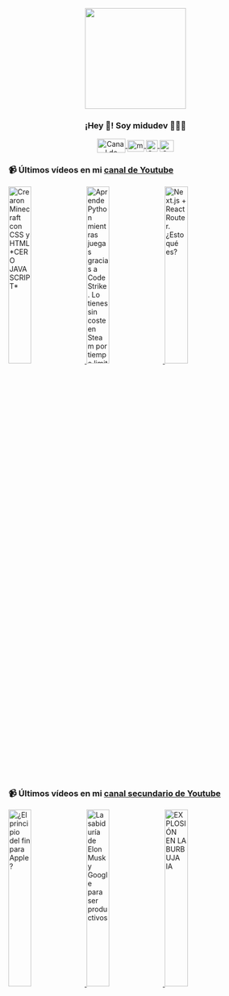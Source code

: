 <p align="center" width="300">
   <img align="center" width="200" src="https://user-images.githubusercontent.com/1561955/106762302-fda9de00-6635-11eb-99be-3ef744e60c0e.png" />
   <h3 align="center">¡Hey 👋! Soy midudev 👨🏻‍💻</h3>
</p>

<p align="center">
   <a href="https://twitch.tv/midudev" target="blank">
    <img align="center" src="https://upload.wikimedia.org/wikipedia/commons/c/ce/Twitch_logo_2019.svg" alt="Canal de Twitch de midudev" height="28px" width="56px" />
  </a>
  <span style="width: 8px;"> </span>
   <a href="https://youtube.com/midudev" target="blank">
    <img align="center" src="https://upload.wikimedia.org/wikipedia/commons/0/09/YouTube_full-color_icon_%282017%29.svg" alt="midudev" height="23px" width="33px" />
  </a>
  <span style="width: 8px;"> </span>
  <a href="https://instagram.com/midu.dev" target="blank">
    <img align="center" src="https://upload.wikimedia.org/wikipedia/commons/e/e7/Instagram_logo_2016.svg" alt="Canal de Instagram de midu.dev" height="23px" width="23px" />
  </a>
  <span style="width: 8px;"> </span>
  <a href="https://twitter.com/midudev" target="blank">
    <img align="center" src="https://upload.wikimedia.org/wikipedia/commons/thumb/6/6f/Logo_of_Twitter.svg/2491px-Logo_of_Twitter.svg.png" alt="Canal de Twitter de midudev" height="23px" width="28px" />
  </a>
</p>

### 📹 Últimos vídeos en mi [canal de Youtube](https://youtube.com/midudev?sub_confirmation=1)

<a href='https://youtu.be/28gRSxiVYy0' target='_blank'>
  <img width='30%' src='https://img.youtube.com/vi/28gRSxiVYy0/mqdefault.jpg' alt='Crearon Minecraft con CSS y HTML *CERO JAVASCRIPT*' />
</a>
<a href='https://youtu.be/tIJ2HvL03Kk' target='_blank'>
  <img width='30%' src='https://img.youtube.com/vi/tIJ2HvL03Kk/mqdefault.jpg' alt='Aprende Python mientras juegas gracias a Code Strike.  Lo tienes sin coste en Steam por tiempo limit' />
</a>
<a href='https://youtu.be/KW8eSFlbr9E' target='_blank'>
  <img width='30%' src='https://img.youtube.com/vi/KW8eSFlbr9E/mqdefault.jpg' alt='Next.js + React Router. ¿Esto qué es?' />
</a>

### 📹 Últimos vídeos en mi [canal secundario de Youtube](https://youtube.com/midulive?sub_confirmation=1)

<a href='https://youtu.be/c8Rr4n7FeRo' target='_blank'>
  <img width='30%' src='https://img.youtube.com/vi/c8Rr4n7FeRo/mqdefault.jpg' alt='¿El principio del fin para Apple?' />
</a>
<a href='https://youtu.be/urWyEBM_RCM' target='_blank'>
  <img width='30%' src='https://img.youtube.com/vi/urWyEBM_RCM/mqdefault.jpg' alt='La sabiduría de Elon Musk y Google para ser productivos' />
</a>
<a href='https://youtu.be/9_vWPLrRTo0' target='_blank'>
  <img width='30%' src='https://img.youtube.com/vi/9_vWPLrRTo0/mqdefault.jpg' alt='EXPLOSIÓN EN LA BURBUJA IA' />
</a>